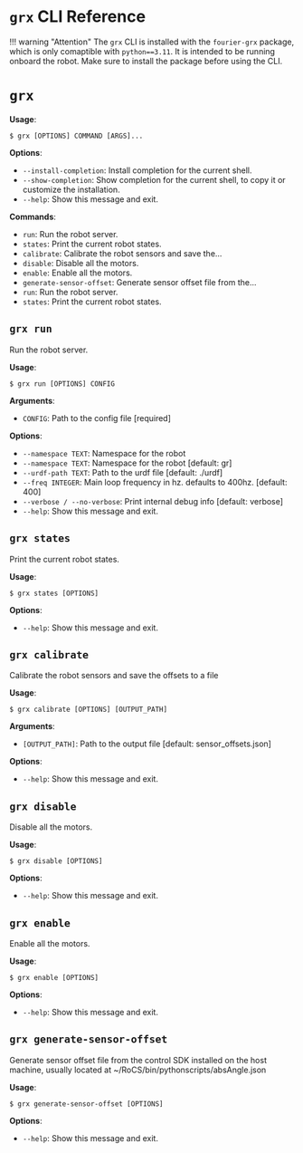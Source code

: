 # `grx` CLI Reference

!!! warning "Attention"
    The `grx` CLI is installed with the `fourier-grx` package,  which is only comaptible with `python==3.11`. It is intended to be running onboard the robot. Make sure to install the package before using the CLI.


# `grx`

**Usage**:

```console
$ grx [OPTIONS] COMMAND [ARGS]...
```

**Options**:

* `--install-completion`: Install completion for the current shell.
* `--show-completion`: Show completion for the current shell, to copy it or customize the installation.
* `--help`: Show this message and exit.

**Commands**:

* `run`: Run the robot server.
* `states`: Print the current robot states.
* `calibrate`: Calibrate the robot sensors and save the...
* `disable`: Disable all the motors.
* `enable`: Enable all the motors.
* `generate-sensor-offset`: Generate sensor offset file from the...
* `run`: Run the robot server.
* `states`: Print the current robot states.


## `grx run`

Run the robot server.

**Usage**:

```console
$ grx run [OPTIONS] CONFIG
```

**Arguments**:

* `CONFIG`: Path to the config file  [required]

**Options**:

* `--namespace TEXT`: Namespace for the robot
* `--namespace TEXT`: Namespace for the robot  [default: gr]
* `--urdf-path TEXT`: Path to the urdf file  [default: ./urdf]
* `--freq INTEGER`: Main loop frequency in hz. defaults to 400hz.  [default: 400]
* `--verbose / --no-verbose`: Print internal debug info  [default: verbose]
* `--help`: Show this message and exit.

## `grx states`

Print the current robot states.

**Usage**:

```console
$ grx states [OPTIONS]
```

**Options**:

* `--help`: Show this message and exit.

## `grx calibrate`

Calibrate the robot sensors and save the offsets to a file

**Usage**:

```console
$ grx calibrate [OPTIONS] [OUTPUT_PATH]
```

**Arguments**:

* `[OUTPUT_PATH]`: Path to the output file  [default: sensor_offsets.json]

**Options**:

* `--help`: Show this message and exit.

## `grx disable`

Disable all the motors.

**Usage**:

```console
$ grx disable [OPTIONS]
```

**Options**:

* `--help`: Show this message and exit.

## `grx enable`

Enable all the motors.

**Usage**:

```console
$ grx enable [OPTIONS]
```

**Options**:

* `--help`: Show this message and exit.

## `grx generate-sensor-offset`

Generate sensor offset file from the control SDK installed on the host machine, usually located at ~/RoCS/bin/pythonscripts/absAngle.json

**Usage**:

```console
$ grx generate-sensor-offset [OPTIONS]
```

**Options**:

* `--help`: Show this message and exit.
